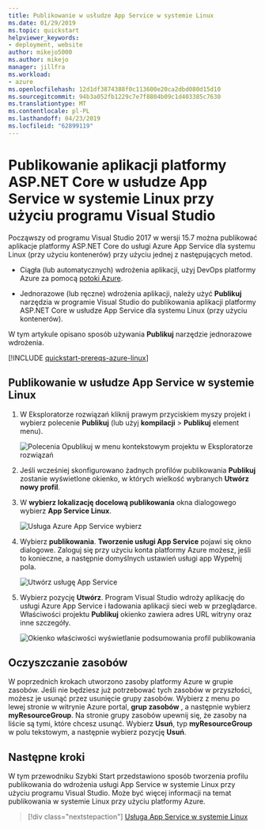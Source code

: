 ```yaml
---
title: Publikowanie w usłudze App Service w systemie Linux
ms.date: 01/29/2019
ms.topic: quickstart
helpviewer_keywords:
- deployment, website
author: mikejo5000
ms.author: mikejo
manager: jillfra
ms.workload:
- azure
ms.openlocfilehash: 12d1df3874388f0c113600e20ca2dbd080d15d10
ms.sourcegitcommit: 94b3a052fb1229c7e7f8804b09c1d403385c7630
ms.translationtype: MT
ms.contentlocale: pl-PL
ms.lasthandoff: 04/23/2019
ms.locfileid: "62899119"
---
```

# <a name="publish-an-aspnet-core-app-to-app-service-on-linux-using-visual-studio"></a>Publikowanie aplikacji platformy ASP.NET Core w usłudze App Service w systemie Linux przy użyciu programu Visual Studio

Począwszy od programu Visual Studio 2017 w wersji 15.7 można publikować aplikacje platformy ASP.NET Core do usługi Azure App Service dla systemu Linux (przy użyciu kontenerów) przy użyciu jednej z następujących metod.

* Ciągła (lub automatycznych) wdrożenia aplikacji, użyj DevOps platformy Azure za pomocą [potoki Azure](https://docs.microsoft.com/azure/devops/pipelines/get-started-yaml?view=azdevops).

* Jednorazowe (lub ręczne) wdrożenia aplikacji, należy użyć **Publikuj** narzędzia w programie Visual Studio do publikowania aplikacji platformy ASP.NET Core w usłudze App Service dla systemu Linux (przy użyciu kontenerów).

W tym artykule opisano sposób używania **Publikuj** narzędzie jednorazowe wdrożenia.

[!INCLUDE [quickstart-prereqs-azure-linux](includes/quickstart-prereqs-azure-linux.md)]

## <a name="publish-to-app-service-on-linux"></a>Publikowanie w usłudze App Service w systemie Linux

1. W Eksploratorze rozwiązań kliknij prawym przyciskiem myszy projekt i wybierz polecenie **Publikuj** (lub użyj **kompilacji** > **Publikuj** element menu).

    ![Polecenia Opublikuj w menu kontekstowym projektu w Eksploratorze rozwiązań](../deployment/media/quickstart-publish.png "wybierz polecenie Publikuj")

1. Jeśli wcześniej skonfigurowano żadnych profilów publikowania **Publikuj** zostanie wyświetlone okienko, w których wielkość wybranych **Utwórz nowy profil**.

1. W **wybierz lokalizację docelową publikowania** okna dialogowego wybierz **App Service Linux**.

    ![Usługa Azure App Service wybierz](../deployment/media/quickstart-publish-linux.png "wybierz usługi Azure App Service")

1. Wybierz **publikowania**. **Tworzenie usługi App Service** pojawi się okno dialogowe. Zaloguj się przy użyciu konta platformy Azure możesz, jeśli to konieczne, a następnie domyślnych ustawień usługi app Wypełnij pola.

    ![Utwórz usługę App Service](../deployment/media/quickstart-publish-settings-app-service-linux.png "Tworzenie usługi Azure App Service")

1. Wybierz pozycję **Utwórz**. Program Visual Studio wdroży aplikację do usługi Azure App Service i ładowania aplikacji sieci web w przeglądarce. Właściwości projektu **Publikuj** okienko zawiera adres URL witryny oraz inne szczegóły.

    ![Okienko właściwości wyświetlanie podsumowania profil publikowania](../deployment/media/quickstart-publish-app-service-summary.png)

## <a name="clean-up-resources"></a>Oczyszczanie zasobów

W poprzednich krokach utworzono zasoby platformy Azure w grupie zasobów. Jeśli nie będziesz już potrzebować tych zasobów w przyszłości, możesz je usunąć przez usunięcie grupy zasobów.
Wybierz z menu po lewej stronie w witrynie Azure portal, **grup zasobów** , a następnie wybierz **myResourceGroup**.
Na stronie grupy zasobów upewnij się, że zasoby na liście są tymi, które chcesz usunąć.
Wybierz **Usuń**, typ **myResourceGroup** w polu tekstowym, a następnie wybierz pozycję **Usuń**.

## <a name="next-steps"></a>Następne kroki

W tym przewodniku Szybki Start przedstawiono sposób tworzenia profilu publikowania do wdrożenia usługi App Service w systemie Linux przy użyciu programu Visual Studio. Może być więcej informacji na temat publikowania w systemie Linux przy użyciu platformy Azure.

> [!div class="nextstepaction"]
> [Usługa App Service w systemie Linux](/azure/app-service/containers/app-service-linux-intro)
